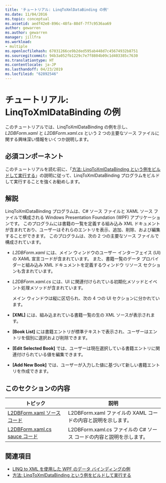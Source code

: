 ```yaml
---
title: 'チュートリアル: LinqToXmlDataBinding の例'
ms.date: 11/04/2016
ms.topic: conceptual
ms.assetid: aedf42e8-896c-48fa-88df-7f7c9536aa69
author: gewarren
ms.author: gewarren
manager: jillfra
ms.workload:
- multiple
ms.openlocfilehash: 67031266ce9b2ded595ab448d7c45674932b8751
ms.sourcegitcommit: 94b3a052fb1229c7e7f8804b09c1d403385c7630
ms.translationtype: HT
ms.contentlocale: ja-JP
ms.lasthandoff: 04/23/2019
ms.locfileid: "62892546"
---
```

# <a name="walkthrough-linqtoxmldatabinding-example"></a>チュートリアル: LinqToXmlDataBinding の例
このチュートリアルでは、LinqToXmlDataBinding の例を示し、*L2DBForm.xaml* と *L2DBForm.xaml.cs* という 2 つの主要なソース ファイルに関する興味深い情報をいくつか説明します。

## <a name="prerequisites"></a>必須コンポーネント
 このチュートリアルを読む前に、「[方法: LinqToXmlDataBinding という例をビルドして実行する](../designers/how-to-build-and-run-the-linqtoxmldatabinding-example.md)」の説明に従って、LinqToXmlDataBinding プログラムをビルドして実行することを強くお勧めします。

## <a name="remarks"></a>解説
 LinqToXmlDataBinding プログラムは、C# ソース ファイルと XAML ソース ファイルで構成される Windows Presentation Foundation (WPF) アプリケーションです。 このプログラムには書籍の一覧を定義する組み込み XML ドキュメントが含まれており、ユーザーはそれらのエントリを表示、追加、削除、および編集することができます。 このプログラムは、次の 2 つの主要なソース ファイルで構成されています。

- *L2DBForm.xaml* には、メイン ウィンドウのユーザー インターフェイス (UI) の XAML 宣言コードが含まれています。 また、書籍一覧のデータ プロバイダーと組み込み XML ドキュメントを定義するウィンドウ リソース セクションも含まれています。

- *L2DBForm.xaml.cs* には、UI に関連付けられている初期化メソッドとイベント処理メソッドが含まれています。

  メイン ウィンドウは縦に区切られ、次の 4 つの UI セクションに分かれています。

- **[XML]** には、組み込まれている書籍一覧の生の XML ソースが表示されます。

- **[Book List]** には書籍エントリが標準テキストで表示され、ユーザーはエントリを個別に選択および削除できます。

- **[Edit Selected Book]** では、ユーザーは現在選択している書籍エントリに関連付けられている値を編集できます。

- **[Add New Book]** では、ユーザーが入力した値に基づいて新しい書籍エントリを作成できます。

## <a name="in-this-section"></a>このセクションの内容

|トピック|説明|
|-----------|-----------------|
|[L2DBForm.xaml ソース コード](../designers/l2dbform-xaml-source-code.md)|L2DBForm.xaml ファイルの XAML コードの内容と説明を示します。|
|[L2DBForm.xaml.cs sauce コード](../designers/l2dbform-xaml-cs-source-code.md)|L2DBForm.xaml.cs ファイルの C# ソース コードの内容と説明を示します。|

## <a name="see-also"></a>関連項目

- [LINQ to XML を使用した WPF のデータ バインディングの例](../designers/wpf-data-binding-using-linq-to-xml-example.md)
- [方法: LinqToXmlDataBinding という例をビルドして実行する](../designers/how-to-build-and-run-the-linqtoxmldatabinding-example.md)